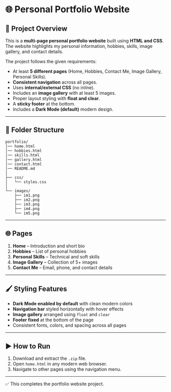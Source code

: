 # 🌐 Personal Portfolio Website  

## 📌 Project Overview  
This is a **multi-page personal portfolio website** built using **HTML and CSS**.  
The website highlights my personal information, hobbies, skills, image gallery, and contact details.  

The project follows the given requirements:  
- At least **5 different pages** (Home, Hobbies, Contact Me, Image Gallery, Personal Skills).  
- **Consistent navigation** across all pages.  
- Uses **internal/external CSS** (no inline).  
- Includes an **image gallery** with at least 5 images.  
- Proper layout styling with **float and clear**.  
- A **sticky footer** at the bottom.  
- Includes a **Dark Mode (default)** modern design.  

---

## 📂 Folder Structure  

```
portfolio/
│── home.html
│── hobbies.html
│── skills.html
│── gallery.html
│── contact.html
│── README.md
│
├── css/
│   └── styles.css
│
└── images/
    ├── im1.png
    ├── im2.png
    ├── im3.png
    ├── im4.png
    └── im5.png
```

---

## 🌐 Pages  

1. **Home** – Introduction and short bio  
2. **Hobbies** – List of personal hobbies  
3. **Personal Skills** – Technical and soft skills  
4. **Image Gallery** – Collection of 5+ images  
5. **Contact Me** – Email, phone, and contact details  

---

## 🖌️ Styling Features  

- **Dark Mode enabled by default** with clean modern colors  
- **Navigation bar** styled horizontally with hover effects  
- **Image gallery** arranged using `float` and `clear`  
- **Footer fixed** at the bottom of the page  
- Consistent fonts, colors, and spacing across all pages  

---

## ▶️ How to Run  

1. Download and extract the `.zip` file.  
2. Open `home.html` in any modern web browser.  
3. Navigate to other pages using the navigation menu.  

---

✅ This completes the portfolio website project.  
